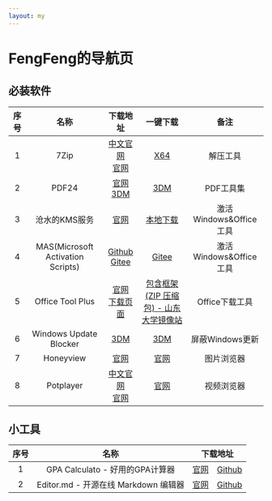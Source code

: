 ```yaml
---
layout: my
---
```


# FengFeng的导航页

##  必装软件
  
| 序号 | 名称 | 下载地址 | 一键下载 | 备注 |
| :------------: | :------------: | :------------: | :------------: | :------------: |
| 1 | 7Zip | [中文官网](https://sparanoid.com/lab/7z/) <br> [官网](https://7-zip.org/) | [X64](https://www.7-zip.org/a/7z2301-x64.exe) | 解压工具 |
| 2 | PDF24 | [官网](https://tools.pdf24.org/zh/) <br> [3DM](https://soft.3dmgame.com/down/276158.html) | [3DM](https://down.wsyhn.com/23_325326) | PDF工具集 |
| 3 | 沧水的KMS服务 | [官网](https://kms.cangshui.net/)  | [本地下载](https://kms.cangshui.net/kms/KMS-Cangshui.net.bat) | 激活Windows&Office工具 |
| 4 | MAS(Microsoft Activation Scripts) | [Github](https://github.com/massgravel/Microsoft-Activation-Scripts) <br> [Gitee](https://gitee.com/cherrycube/Microsoft-Activation-Scripts) | [Gitee](https://gitee.com/cherrycube/Microsoft-Activation-Scripts/blob/master/MAS/All-In-One-Version/MAS_AIO.cmd) | 激活Windows&Office工具 |
| 5 | Office Tool Plus | [官网](https://otp.landian.vip/zh-cn/) <br> [下载页面](https://otp.landian.vip/zh-cn/download.html) | [包含框架 (ZIP 压缩包) - 山东大学镜像站](https://otp.landian.vip/redirect/download.php?type=runtime&site=sdumirror) | Office下载工具 |
| 6 | Windows Update Blocker | [3DM](https://soft.3dmgame.com/down/199619.html) | [3DM](https://down.wsyhn.com/23_256733) | 屏蔽Windows更新 |
| 7 | Honeyview | [官网](https://www.bandisoft.com/honeyview/) | [官网](https://www.bandisoft.com/honeyview/dl.php?web) | 图片浏览器 |
| 8 | Potplayer | [中文官网](http://www.potplayercn.com/) <br> [官网](http://potplayer.tv/?lang=zh_CN) | [官网](https://t1.daumcdn.net/potplayer/PotPlayer/Version/Latest/PotPlayerSetup64.exe) | 视频浏览器 |

##  小工具
  
| 序号 | 名称 | 下载地址 |
| :------------: | :------------: | :------------: |
| 1 | GPA Calculato - 好用的GPA计算器 | [官网](http://blog.zhimind.com/gpa_calculator.html) &ensp; [Github](http://blog.zhimind.com/gpa_calculator.html) |
| 2 | Editor.md - 开源在线 Markdown 编辑器 | [官网](https://pandao.github.io/editor.md/) &ensp; [Github](https://github.com/pandao/editor.md) |

